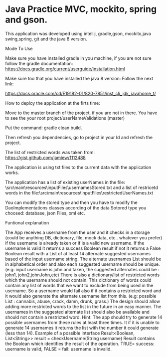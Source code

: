 # Java Practice MVC, mockito, spring and gson.

This application was developed using intellij, gradle,gson, mockito,java swing,spring, git and the java 8 version.
 
Mode To Use
 
Make sure you have installed gradle in you machine, if you are not sure follow the gradle documentation: https://docs.gradle.org/current/userguide/installation.html
 
Make sure too that you have installed the java 8 version: Follow the next link:
 
https://docs.oracle.com/cd/E19182-01/820-7851/inst_cli_jdk_javahome_t/

How to deploy the application at the firts time:
 
Move to the master branch of the project, if you are not in there. You have to see the your root project/userNameValidations (master)

Put the command: gradle clean build.
 
Then refresh you dependencies,  go to project in your Id and refresh the project.
 
The list of restricted words was taken from: https://gist.github.com/jamiew/1112488

The application is using txt files to the current data with the application works.

The application has a list of existing userNames in the file: \src\main\resources\inputFiles\usernamesStored.txt
and a list of restricetd words in the file:\src\main\resources\inputFiles\restrictedUserNames.txt

You can modify the stored type and then you have to modify the DaoImplementations classes according of the data Sotored type you choosed: database, json Files, xml etc. 

Funtional explanation

The App receives a username from the user and it checks in a storage (could be anything DB, dictionary, file, mock
data, etc.. whatever you prefer) if the username is already taken or if is a valid new username.
If the username is valid it returns a success Boolean result if not it returns a False Boolean result with a List of at
least 14 alternate suggested usernames based of the input username string. The alternate usernames List should
be in alphabetical order and also each suggested username should be unique. (e.g: input username is john and
taken, the suggested alternates could be : john1, john2,johnJohn,etc)
There is also a dictionary/list of restricted words which the username should not contain. This dictionary of words
could contain any list of words that we want to exclude from being used in the username. So a username would
fail also if it contains a restricted word and it would also generate the alternate username list from this. (e.g:
possible List : cannabis, abuse, crack, damn, drunk, grass.) The design should allow adding more restricted words
to the list in the future in an easy manner.
The usernames in the suggested alternate list should also be available and should not contain a restricted word.
Hint: The app should try to generate 14 possible usernames from these rules at least three times. It if it is unable
to generate 14 usernames it returns the list with the number it could generate (less than 14).
Example of a possible interface
Result&lt;Boolean, List&lt;String&gt;&gt; result = checkUsername(String username)
Result contains the Boolean which identifies the result of the operation. TRUE= success: username is valid, FALSE =
fail: username is invalid.
